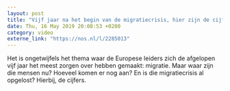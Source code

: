 ```yaml
---
layout: post
title: "Vijf jaar na het begin van de migratiecrisis, hier zijn de cijfers"
date: Thu, 16 May 2019 20:08:53 +0200
category: video
externe_link: "https://nos.nl/l/2285013"
---
```


Het is ongetwijfels het thema waar de Europese leiders zich de afgelopen vijf jaar het meest zorgen over hebben gemaakt: migratie. Maar waar zijn die mensen nu? Hoeveel komen er nog aan? En is die migratiecrisis al opgelost? Hierbij, de cijfers.
